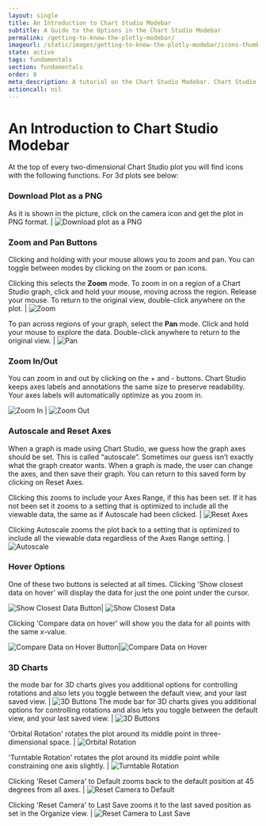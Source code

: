 ```yaml
---
layout: single
title: An Introduction to Chart Studio Modebar
subtitle: A Guide to the Options in the Chart Studio Modebar
permalink: /getting-to-know-the-plotly-modebar/
imageurl: /static/images/getting-to-know-the-plotly-modebar/icons-thumb.png
state: active
tags: fundamentals
section: fundamentals
order: 8
meta_description: A tutorial on the Chart Studio Modebar. Chart Studio is the easiest and fastest way to make and share graphs online.
actioncall: nil
---
```


# An Introduction to Chart Studio Modebar

At the top of every two-dimensional Chart Studio plot you will find icons with the following functions. For 3d plots see below:

### Download Plot as a PNG

As it is shown in the picture, click on the camera icon and get the plot in PNG format.  | ![Download plot as a PNG](/static/images/getting-to-know-the-plotly-modebar/download-plot-as-a-png.png)

### Zoom and Pan Buttons

Clicking and holding with your mouse allows you to zoom and pan. You can toggle between modes by clicking on the zoom or pan icons.

Clicking this selects the **Zoom** mode. To zoom in on a region of a Chart Studio graph, click and hold your mouse, moving across the region. Release your mouse. To return to the original view, double-click anywhere on the plot. | ![Zoom](/static/images/getting-to-know-the-plotly-modebar/zoom.png)

To pan across regions of your graph, select the **Pan** mode. Click and hold your mouse to explore the data. Double-click anywhere to return to the original view. | ![Pan](/static/images/getting-to-know-the-plotly-modebar/pan.png)

### Zoom In/Out

You can zoom in and out by clicking on the + and - buttons. Chart Studio keeps axes labels and annotations the same size to preserve readability. Your axes labels will automatically optimize as you zoom in.

![Zoom In](/static/images/getting-to-know-the-plotly-modebar/zoom-in.png)  | ![Zoom Out](/static/images/getting-to-know-the-plotly-modebar/zoom-out.png)

### Autoscale and Reset Axes

When a graph is made using Chart Studio, we guess how the graph axes should be set. This is called “autoscale”. Sometimes our guess isn’t exactly what the graph creator wants. When a graph is made, the user can change the axes, and then save their graph. You can return to this saved form by clicking on Reset Axes.

Clicking this zooms to include your Axes Range, if this has been set. If it has not been set it zooms to a setting that is optimized to include all the viewable data, the same as if Autoscale had been clicked.  | ![Reset Axes](/static/images/getting-to-know-the-plotly-modebar/reset-axes.png)

Clicking Autoscale zooms the plot back to a setting that is optimized to include all the viewable data regardless of the Axes Range setting. | ![Autoscale](/static/images/getting-to-know-the-plotly-modebar/autoscale.png)

### Hover Options

One of these two buttons is selected at all times. Clicking 'Show closest data on hover' will display the data for just the one point under the cursor.

![Show Closest Data Button](/static/images/getting-to-know-the-plotly-modebar/show-closest-data-button.png)| ![Show Closest Data](/static/images/getting-to-know-the-plotly-modebar/show-closest-data.png)

Clicking 'Compare data on hover' will show you the data for all points with the same x-value.

![Compare Data on Hover Button](/static/images/getting-to-know-the-plotly-modebar/compare-data-on-hover-button.png)|![Compare Data on Hover](/static/images/getting-to-know-the-plotly-modebar/compare-data-on-hover.png)

### 3D Charts

the mode bar for 3D charts gives you additional options for controlling rotations and also lets you toggle between the default view, and your last saved view. | ![3D Buttons](/static/images/getting-to-know-the-plotly-modebar/3d-buttons.png)
The mode bar for 3D charts gives you additional options for controlling rotations and also lets you toggle between the default view, and your last saved view. | ![3D Buttons](/static/images/getting-to-know-the-plotly-modebar/3d-buttons.png)

'Orbital Rotation' rotates the plot around its middle point in three-dimensional space. | ![Orbital Rotation](/static/images/getting-to-know-the-plotly-modebar/orbital-rotation.png)

'Turntable Rotation' rotates the plot around its middle point while constraining one axis slightly. | ![Turntable Rotation](/static/images/getting-to-know-the-plotly-modebar/turntable-rotation.png)

Clicking 'Reset Camera' to Default zooms back to the default position at 45 degrees from all axes. | ![Reset Camera to Default](/static/images/getting-to-know-the-plotly-modebar/reset-camera-default.png)

Clicking 'Reset Camera' to Last Save zooms it to the last saved position as set in the Organize view. | ![Reset Camera to Last Save](/static/images/getting-to-know-the-plotly-modebar/reset-camera-last-save.png)
